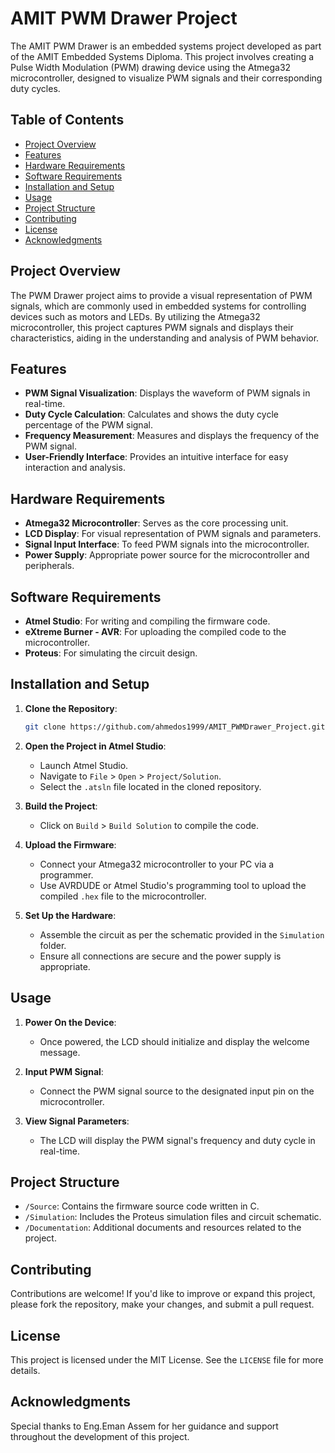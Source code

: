 
# AMIT PWM Drawer Project

The AMIT PWM Drawer is an embedded systems project developed as part of the AMIT Embedded Systems Diploma. 
This project involves creating a Pulse Width Modulation (PWM) drawing device using the Atmega32 microcontroller, designed to visualize PWM signals and their corresponding duty cycles.

## Table of Contents

- [Project Overview](#project-overview)
- [Features](#features)
- [Hardware Requirements](#hardware-requirements)
- [Software Requirements](#software-requirements)
- [Installation and Setup](#installation-and-setup)
- [Usage](#usage)
- [Project Structure](#project-structure)
- [Contributing](#contributing)
- [License](#license)
- [Acknowledgments](#acknowledgments)

## Project Overview

The PWM Drawer project aims to provide a visual representation of PWM signals, which are commonly used in embedded systems for controlling devices such as motors and LEDs.
By utilizing the Atmega32 microcontroller, this project captures PWM signals and displays their characteristics, aiding in the understanding and analysis of PWM behavior.

## Features

- **PWM Signal Visualization**: Displays the waveform of PWM signals in real-time.
- **Duty Cycle Calculation**: Calculates and shows the duty cycle percentage of the PWM signal.
- **Frequency Measurement**: Measures and displays the frequency of the PWM signal.
- **User-Friendly Interface**: Provides an intuitive interface for easy interaction and analysis.

## Hardware Requirements

- **Atmega32 Microcontroller**: Serves as the core processing unit.
- **LCD Display**: For visual representation of PWM signals and parameters.
- **Signal Input Interface**: To feed PWM signals into the microcontroller.
- **Power Supply**: Appropriate power source for the microcontroller and peripherals.

## Software Requirements

- **Atmel Studio**: For writing and compiling the firmware code.
- **eXtreme Burner - AVR**: For uploading the compiled code to the microcontroller.
- **Proteus**: For simulating the circuit design.

## Installation and Setup

1. **Clone the Repository**:
   ```bash
   git clone https://github.com/ahmedos1999/AMIT_PWMDrawer_Project.git
   ```

2. **Open the Project in Atmel Studio**:
   - Launch Atmel Studio.
   - Navigate to `File` > `Open` > `Project/Solution`.
   - Select the `.atsln` file located in the cloned repository.

3. **Build the Project**:
   - Click on `Build` > `Build Solution` to compile the code.

4. **Upload the Firmware**:
   - Connect your Atmega32 microcontroller to your PC via a programmer.
   - Use AVRDUDE or Atmel Studio's programming tool to upload the compiled `.hex` file to the microcontroller.

5. **Set Up the Hardware**:
   - Assemble the circuit as per the schematic provided in the `Simulation` folder.
   - Ensure all connections are secure and the power supply is appropriate.

## Usage

1. **Power On the Device**:
   - Once powered, the LCD should initialize and display the welcome message.

2. **Input PWM Signal**:
   - Connect the PWM signal source to the designated input pin on the microcontroller.

3. **View Signal Parameters**:
   - The LCD will display the PWM signal's frequency and duty cycle in real-time.

## Project Structure

- `/Source`: Contains the firmware source code written in C.
- `/Simulation`: Includes the Proteus simulation files and circuit schematic.
- `/Documentation`: Additional documents and resources related to the project.

## Contributing

Contributions are welcome! If you'd like to improve or expand this project, please fork the repository, make your changes, and submit a pull request.

## License

This project is licensed under the MIT License. See the `LICENSE` file for more details.

## Acknowledgments

Special thanks to Eng.Eman Assem for her guidance and support throughout the development of this project.
